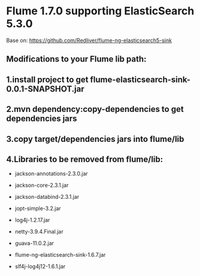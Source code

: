 # Flume 1.7.0 supporting ElasticSearch 5.3.0
  
  Base on: https://github.com/Redliver/flume-ng-elasticsearch5-sink
  
  
## Modifications to your Flume lib path:

## 1.install project to get flume-elasticsearch-sink-0.0.1-SNAPSHOT.jar

## 2.mvn dependency:copy-dependencies to get dependencies jars

## 3.copy target/dependencies jars into flume/lib 
  
## 4.Libraries to be removed from flume/lib:

  * jackson-annotations-2.3.0.jar

  * jackson-core-2.3.1.jar

  * jackson-databind-2.3.1.jar

  * jopt-simple-3.2.jar

  * log4j-1.2.17.jar

  * netty-3.9.4.Final.jar
  
  * guava-11.0.2.jar

  * flume-ng-elasticsearch-sink-1.6.7.jar

  * slf4j-log4j12-1.6.1.jar
  


